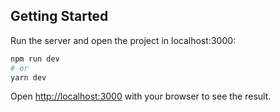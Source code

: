 
## Getting Started

Run the server and open the project in localhost:3000:

```bash
npm run dev
# or
yarn dev
```

Open [http://localhost:3000](http://localhost:3000) with your browser to see the result.

